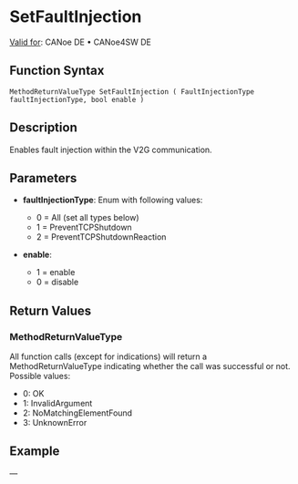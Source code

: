 # SetFaultInjection

[Valid for](../../../Shared/FeatureAvailability.md):  CANoe DE • CANoe4SW DE

## Function Syntax

`MethodReturnValueType SetFaultInjection ( FaultInjectionType faultInjectionType, bool enable )`

## Description

Enables fault injection within the V2G communication.

## Parameters

- **faultInjectionType**: Enum with following values:
  - 0 = All (set all types below)
  - 1 = PreventTCPShutdown
  - 2 = PreventTCPShutdownReaction

- **enable**:
  - 1 = enable
  - 0 = disable

## Return Values

### MethodReturnValueType

All function calls (except for indications) will return a MethodReturnValueType indicating whether the call was successful or not. Possible values:

- 0: OK
- 1: InvalidArgument
- 2: NoMatchingElementFound
- 3: UnknownError

## Example

—
